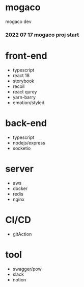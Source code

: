 # mogaco
mogaco dev


 ### 2022 07 17 mogaco proj start
 
 # front-end
 
 * typescript
 * react 18
 * storybook
 * recoil
 * react qurey
 * yarn-barry
 * emotion/styled
 
 # back-end
 
 * typescript
 * nodejs/express
 * socketio
 
 # server
 
 * aws
 * docker
 * redis
 * nginx
 
 # CI/CD
 
 * gitAction
 
 # tool
 
 * swagger/pow
 * slack
 * notion
 
 
 
 
 
 
 
 
